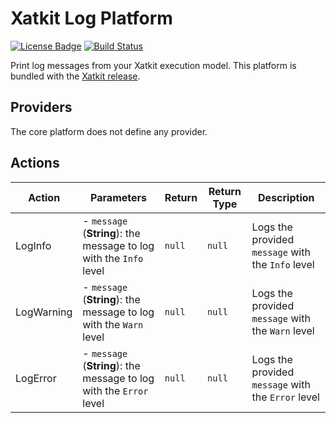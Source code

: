 Xatkit Log Platform
=====

[![License Badge](https://img.shields.io/badge/license-EPL%202.0-brightgreen.svg)](https://opensource.org/licenses/EPL-2.0)
[![Build Status](https://travis-ci.com/xatkit-bot-platform/xatkit-log-platform.svg?branch=master)](https://travis-ci.com/xatkit-bot-platform/xatkit-log-platform)

Print log messages from your Xatkit execution model. This platform is bundled with the [Xatkit release](https://github.com/xatkit-bot-platform/xatkit-releases/releases).


## Providers

The core platform does not define any provider.

## Actions

| Action     | Parameters                                                   | Return | Return Type | Description                                        |
| ---------- | ------------------------------------------------------------ | ------ | ----------- | -------------------------------------------------- |
| LogInfo    | - `message` (**String**): the message to log with the `Info` level | `null` | `null`      | Logs the provided `message` with the `Info` level  |
| LogWarning | - `message` (**String**): the message to log with the `Warn` level | `null` | `null`      | Logs the provided `message` with the `Warn` level  |
| LogError   | - `message` (**String**): the message to log with the `Error` level | `null` | `null`      | Logs the provided `message` with the `Error` level |

